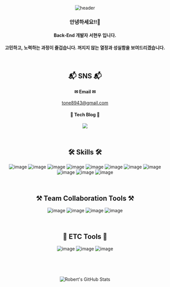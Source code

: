 <div align="center">

![header](https://capsule-render.vercel.app/api?type=rounded&color=3399ff&height=300&section=header&text=Robert%20Seo&fontSize=90&fontColor=ffffff)

### 안녕하세요!!👋  

#### Back-End 개발자 서현우 입니다.

#### 고민하고, 노력하는 과정이 즐겁습니다. 꺼지지 않는 열정과 성실함을 보여드리겠습니다.

<br>

## 📬 SNS 📬 

#### ✉ Email ✉

tone8943@gmail.com

#### 🚀 Tech Blog 🚀 

<a href="https://velog.io/@tone8943" target="_blank"><img src="https://img.shields.io/badge/Tech Blog-black?style=flat-square&logo=이미지 이름&logoColor=white"/></a>

<br>

## 🛠 Skills 🛠 


![image](https://user-images.githubusercontent.com/93371989/198879510-86e181f9-6d42-4f73-941f-7eb78907a1c1.png)
![image](https://user-images.githubusercontent.com/93371989/198879795-3a8a63bc-fce9-43c3-a346-1358a46c9f74.png)
![image](https://user-images.githubusercontent.com/93371989/198879924-4e448d54-fb0c-4b82-8353-4b20e5aadf49.png)
![image](https://user-images.githubusercontent.com/93371989/198879956-5f6a7168-5184-4295-a754-7d67b18ba5ab.png)
![image](https://user-images.githubusercontent.com/93371989/198879609-cbc08f0f-f68d-4368-8eea-a094a5c8c9b1.png)
![image](https://user-images.githubusercontent.com/93371989/198879901-02793a0c-2a19-47df-8890-967cf3e9b35c.png)
![image](https://user-images.githubusercontent.com/93371989/198879561-ed5f1384-13ad-44d2-a744-6654be5c38a4.png)
![image](https://user-images.githubusercontent.com/93371989/198879564-8a3bbc6e-70fa-4409-a5f8-377f49db0235.png)
![image](https://user-images.githubusercontent.com/93371989/198879825-b4636ddc-11cc-4d83-b581-073eeb55904f.png)
![image](https://user-images.githubusercontent.com/93371989/198880035-f787f25d-1638-4e5e-af9d-29b77d28492b.png)
![image](https://user-images.githubusercontent.com/93371989/198879827-f141cc3c-a3b0-4f7d-a343-0db68b3829ef.png)

<br>

## ⚒ Team Collaboration Tools ⚒

![image](https://user-images.githubusercontent.com/93371989/198880156-b29e9b37-06a4-4f7d-b750-41bb570ab77f.png)
![image](https://user-images.githubusercontent.com/93371989/198880159-871e428a-799d-41ff-affe-ccaf65cdf000.png)
![image](https://user-images.githubusercontent.com/93371989/198880304-3e3a6049-c145-4306-a492-657e796377f6.png)
![image](https://user-images.githubusercontent.com/93371989/198880247-90395693-826d-49d8-bd24-50cf89f3dc68.png)

<br>

## 🔧 ETC Tools 🔧

![image](https://user-images.githubusercontent.com/93371989/198880218-9b4d8f84-80f9-499e-b3f1-1b41d35a4a32.png)
![image](https://user-images.githubusercontent.com/93371989/198880221-01737acb-afe6-43a8-92c3-926a83ca341e.png)
![image](https://user-images.githubusercontent.com/93371989/198880269-4f13d77c-4169-438d-96cc-8d0de2c1f241.png)

<br>
<br>
<br>

![Robert's GitHub Stats](https://github-readme-stats.vercel.app/api?username=Robert0623&show_icons=true&theme=tokonight)

</div>
